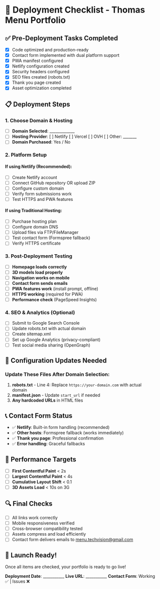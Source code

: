 # 🚀 Deployment Checklist - Thomas Menu Portfolio

## ✅ Pre-Deployment Tasks Completed
- [x] Code optimized and production-ready
- [x] Contact form implemented with dual platform support
- [x] PWA manifest configured
- [x] Netlify configuration created
- [x] Security headers configured
- [x] SEO files created (robots.txt)
- [x] Thank you page created
- [x] Asset optimization completed

## 📋 Deployment Steps

### 1. Choose Domain & Hosting
- [ ] **Domain Selected**: _____________
- [ ] **Hosting Provider**: [ ] Netlify [ ] Vercel [ ] OVH [ ] Other: _______
- [ ] **Domain Purchased**: Yes / No

### 2. Platform Setup
#### If using Netlify (Recommended):
- [ ] Create Netlify account
- [ ] Connect GitHub repository OR upload ZIP
- [ ] Configure custom domain
- [ ] Verify form submissions work
- [ ] Test HTTPS and PWA features

#### If using Traditional Hosting:
- [ ] Purchase hosting plan
- [ ] Configure domain DNS
- [ ] Upload files via FTP/FileManager
- [ ] Test contact form (Formspree fallback)
- [ ] Verify HTTPS certificate

### 3. Post-Deployment Testing
- [ ] **Homepage loads correctly**
- [ ] **3D models load properly**
- [ ] **Navigation works on mobile**
- [ ] **Contact form sends emails**
- [ ] **PWA features work** (install prompt, offline)
- [ ] **HTTPS working** (required for PWA)
- [ ] **Performance check** (PageSpeed Insights)

### 4. SEO & Analytics (Optional)
- [ ] Submit to Google Search Console
- [ ] Update robots.txt with actual domain
- [ ] Create sitemap.xml
- [ ] Set up Google Analytics (privacy-compliant)
- [ ] Test social media sharing (OpenGraph)

## 🔧 Configuration Updates Needed

### Update These Files After Domain Selection:
1. **robots.txt** - Line 4: Replace `https://your-domain.com` with actual domain
2. **manifest.json** - Update `start_url` if needed
3. **Any hardcoded URLs** in HTML files

## 📞 Contact Form Status
- ✅ **Netlify**: Built-in form handling (recommended)
- ✅ **Other hosts**: Formspree fallback (works immediately)
- ✅ **Thank you page**: Professional confirmation
- ✅ **Error handling**: Graceful fallbacks

## 🎯 Performance Targets
- [ ] **First Contentful Paint** < 2s
- [ ] **Largest Contentful Paint** < 4s
- [ ] **Cumulative Layout Shift** < 0.1
- [ ] **3D Assets Load** < 10s on 3G

## 🔍 Final Checks
- [ ] All links work correctly
- [ ] Mobile responsiveness verified
- [ ] Cross-browser compatibility tested
- [ ] Assets compress and load efficiently
- [ ] Contact form delivers emails to menu.techvision@gmail.com

## 🎉 Launch Ready!
Once all items are checked, your portfolio is ready to go live!

**Deployment Date**: ___________
**Live URL**: ___________
**Contact Form**: Working ✅ | Issues ❌